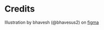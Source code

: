 # Credits
Illustration by bhavesh (@bhavesus2) on [figma](https://www.figma.com/community/file/1060807423607216612)